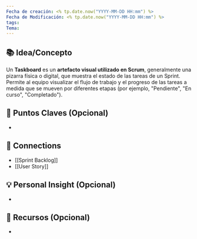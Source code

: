 ```yaml
---
Fecha de creación: <% tp.date.now("YYYY-MM-DD HH:mm") %>
Fecha de Modificación: <% tp.date.now("YYYY-MM-DD HH:mm") %>
tags: 
Tema:
---
```



## 📚 Idea/Concepto 

Un **Taskboard** es un **artefacto visual utilizado en Scrum**, generalmente una pizarra física o digital, que muestra el estado de las tareas de un Sprint. Permite al equipo visualizar el flujo de trabajo y el progreso de las tareas a medida que se mueven por diferentes etapas (por ejemplo, "Pendiente", "En curso", "Completado").
## 📌 Puntos Claves (Opcional)
- 

## 🔗 Connections
- [[Sprint Backlog]]
- [[User Story]]

## 💡 Personal Insight (Opcional)
- 
## 🧾 Recursos (Opcional)
- 